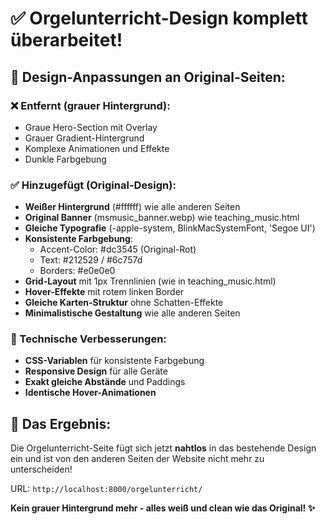 # ✅ Orgelunterricht-Design komplett überarbeitet!

## 🎨 Design-Anpassungen an Original-Seiten:

### ❌ Entfernt (grauer Hintergrund):
- Graue Hero-Section mit Overlay
- Grauer Gradient-Hintergrund
- Komplexe Animationen und Effekte
- Dunkle Farbgebung

### ✅ Hinzugefügt (Original-Design):
- **Weißer Hintergrund** (#ffffff) wie alle anderen Seiten
- **Original Banner** (msmusic_banner.webp) wie teaching_music.html
- **Gleiche Typografie** (-apple-system, BlinkMacSystemFont, 'Segoe UI')
- **Konsistente Farbgebung**: 
  - Accent-Color: #dc3545 (Original-Rot)
  - Text: #212529 / #6c757d
  - Borders: #e0e0e0
- **Grid-Layout** mit 1px Trennlinien (wie in teaching_music.html)
- **Hover-Effekte** mit rotem linken Border
- **Gleiche Karten-Struktur** ohne Schatten-Effekte
- **Minimalistische Gestaltung** wie alle anderen Seiten

### 🔧 Technische Verbesserungen:
- **CSS-Variablen** für konsistente Farbgebung
- **Responsive Design** für alle Geräte
- **Exakt gleiche Abstände** und Paddings
- **Identische Hover-Animationen**

## 📱 Das Ergebnis:
Die Orgelunterricht-Seite fügt sich jetzt **nahtlos** in das bestehende Design ein und ist von den anderen Seiten der Website nicht mehr zu unterscheiden!

URL: `http://localhost:8000/orgelunterricht/`

**Kein grauer Hintergrund mehr - alles weiß und clean wie das Original! ✨**